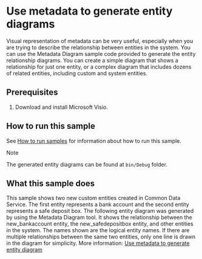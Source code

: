 
# Use metadata to generate entity diagrams

Visual representation of metadata can be very useful, especially when you are trying to describe the relationship between entities in the system. You can use the Metadata Diagram sample code provided to generate the entity relationship diagrams. You can create a simple diagram that shows a relationship for just one entity, or a complex diagram that includes dozens of related entities, including custom and system entities.

## Prerequisites

1. Download and install Microsoft Visio.

## How to run this sample

See [How to run samples](../README.md) for information about how to run this sample.

> [!NOTE]
> The generated entity diagrams can be found at `bin/Debug` folder.

## What this sample does

This sample shows two new custom entities created in Common Data Service. The first entity represents a bank account and the second entity represents a safe deposit box. The following entity diagram was generated by using the Metadata Diagram tool. It shows the relationship between the new_bankaccount entity, the new_safedepositbox entity, and other entities in the system. The names shown are the logical entity names. If there are multiple relationships between the same two entities, only one line is drawn in the diagram for simplicity. More information: [Use metadata to generate entity diagram](https://docs.microsoft.com/en-us/dynamics365/customer-engagement/developer/use-metadata-generate-entity-diagrams)

